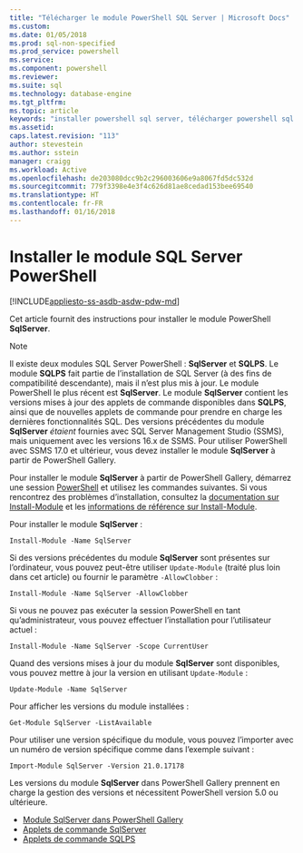```yaml
---
title: "Télécharger le module PowerShell SQL Server | Microsoft Docs"
ms.custom: 
ms.date: 01/05/2018
ms.prod: sql-non-specified
ms.prod_service: powershell
ms.service: 
ms.component: powershell
ms.reviewer: 
ms.suite: sql
ms.technology: database-engine
ms.tgt_pltfrm: 
ms.topic: article
keywords: "installer powershell sql server, télécharger powershell sql server"
ms.assetid: 
caps.latest.revision: "113"
author: stevestein
ms.author: sstein
manager: craigg
ms.workload: Active
ms.openlocfilehash: de203080dcc9b2c296003606e9a8067fd5dc532d
ms.sourcegitcommit: 779f3398e4e3f4c626d81ae8cedad153bee69540
ms.translationtype: HT
ms.contentlocale: fr-FR
ms.lasthandoff: 01/16/2018
---
```

# <a name="install-sql-server-powershell-module"></a>Installer le module SQL Server PowerShell
[!INCLUDE[appliesto-ss-asdb-asdw-pdw-md](../includes/appliesto-ss-asdb-asdw-pdw-md.md)]

Cet article fournit des instructions pour installer le module PowerShell **SqlServer**.

> [!NOTE]
> Il existe deux modules SQL Server PowerShell : **SqlServer** et **SQLPS**. Le module **SQLPS** fait partie de l’installation de SQL Server (à des fins de compatibilité descendante), mais il n’est plus mis à jour. Le module PowerShell le plus récent est **SqlServer**. Le module **SqlServer** contient les versions mises à jour des applets de commande disponibles dans **SQLPS**, ainsi que de nouvelles applets de commande pour prendre en charge les dernières fonctionnalités SQL. Des versions précédentes du module **SqlServer** *étaient* fournies avec SQL Server Management Studio (SSMS), mais uniquement avec les versions 16.x de SSMS. Pour utiliser PowerShell avec SSMS 17.0 et ultérieur, vous devez installer le module **SqlServer** à partir de PowerShell Gallery.

Pour installer le module **SqlServer** à partir de PowerShell Gallery, démarrez une session [PowerShell](https://docs.microsoft.com/powershell/scripting/powershell-scripting) et utilisez les commandes suivantes. Si vous rencontrez des problèmes d’installation, consultez la [documentation sur Install-Module](https://docs.microsoft.com/powershell/gallery/psget/module/psget_install-module) et les [informations de référence sur Install-Module](https://docs.microsoft.com/powershell/module/powershellget/Install-Module).

Pour installer le module **SqlServer** :

```Install-Module -Name SqlServer```

Si des versions précédentes du module **SqlServer** sont présentes sur l’ordinateur, vous pouvez peut-être utiliser `Update-Module` (traité plus loin dans cet article) ou fournir le paramètre `-AllowClobber` :  

```Install-Module -Name SqlServer -AllowClobber```

Si vous ne pouvez pas exécuter la session PowerShell en tant qu’administrateur, vous pouvez effectuer l’installation pour l’utilisateur actuel :

```Install-Module -Name SqlServer -Scope CurrentUser```

Quand des versions mises à jour du module **SqlServer** sont disponibles, vous pouvez mettre à jour la version en utilisant `Update-Module` :

```Update-Module -Name SqlServer```

Pour afficher les versions du module installées :

```Get-Module SqlServer -ListAvailable```

Pour utiliser une version spécifique du module, vous pouvez l’importer avec un numéro de version spécifique comme dans l’exemple suivant :

```Import-Module SqlServer -Version 21.0.17178```


Les versions du module **SqlServer** dans PowerShell Gallery prennent en charge la gestion des versions et nécessitent PowerShell version 5.0 ou ultérieure. 

* [Module SqlServer dans PowerShell Gallery](https://www.powershellgallery.com/packages/Sqlserver) 
* [Applets de commande SqlServer](https://docs.microsoft.com/powershell/module/sqlserver)
* [Applets de commande SQLPS](https://docs.microsoft.com/powershell/module/sqlps)

